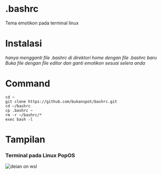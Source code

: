 # .bashrc
Tema emotikon pada terminal linux
<br>
# Instalasi
<i>hanya mengganti file .bashrc di direktori home dengan file .bashrc baru</i><br>
<i>Buka file dengan file editor dan ganti emotikon sesuai selera anda</i><br>

# Command
```
cd ~
git clone https://github.com/bukanspot/bashrc.git
cd ~/bashrc
cp .bashrc ~
rm -r ~/bashrc/*
exec bash -l
```

# Tampilan
### Terminal pada Linux PopOS
![deian on wsl](https://raw.githubusercontent.com/bukanspot/.bashrc/main/terminal-gnome.png)
